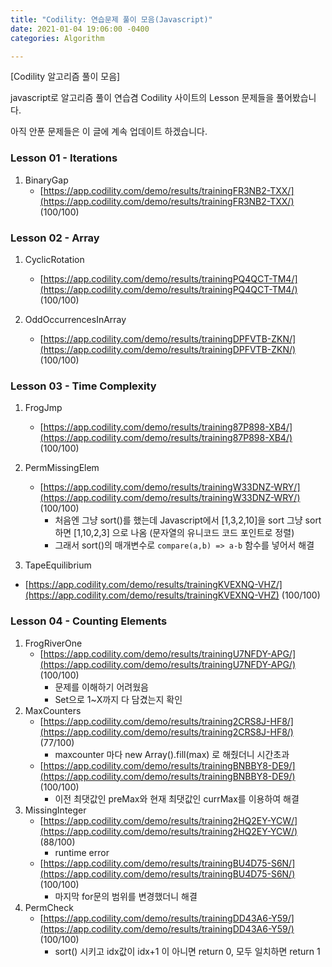 ```yaml
---
title: "Codility: 연습문제 풀이 모음(Javascript)"
date: 2021-01-04 19:06:00 -0400
categories: Algorithm

---
```


[Codility 알고리즘 풀이 모음]

javascript로 알고리즘 풀이 연습겸 Codility 사이트의 Lesson 문제들을 풀어봤습니다.

아직 안푼 문제들은 이 글에 계속 업데이트 하겠습니다.



### Lesson 01 - Iterations

1. BinaryGap
   -  [https://app.codility.com/demo/results/trainingFR3NB2-TXX/](https://app.codility.com/demo/results/trainingFR3NB2-TXX/) (100/100)



### Lesson 02 - Array

 1. CyclicRotation

    - [https://app.codility.com/demo/results/trainingPQ4QCT-TM4/](https://app.codility.com/demo/results/trainingPQ4QCT-TM4/) (100/100)

    

2. OddOccurrencesInArray
   
   - [https://app.codility.com/demo/results/trainingDPFVTB-ZKN/](https://app.codility.com/demo/results/trainingDPFVTB-ZKN/) (100/100)



### Lesson 03 - Time Complexity

1. FrogJmp

   - [https://app.codility.com/demo/results/training87P898-XB4/](https://app.codility.com/demo/results/training87P898-XB4/) (100/100)

   

2. PermMissingElem

   - [https://app.codility.com/demo/results/trainingW33DNZ-WRY/](https://app.codility.com/demo/results/trainingW33DNZ-WRY/) (100/100)
     - 처음엔 그냥 sort()를 했는데 Javascript에서 [1,3,2,10]을 sort 그냥 sort 하면 [1,10,2,3] 으로 나옴 (문자열의 유니코드 코드 포인트로 정렬)
     - 그래서 sort()의 매개변수로 `compare(a,b) => a-b` 함수를 넣어서 해결

3.  TapeEquilibrium

   - [https://app.codility.com/demo/results/trainingKVEXNQ-VHZ/](https://app.codility.com/demo/results/trainingKVEXNQ-VHZ) (100/100)



### Lesson 04 - Counting Elements

1. FrogRiverOne
   - [https://app.codility.com/demo/results/trainingU7NFDY-APG/](https://app.codility.com/demo/results/trainingU7NFDY-APG/) (100/100)
     - 문제를 이해하기 어려웠음
     - Set으로 1~X까지 다 담겼는지 확인
2. MaxCounters
   - [https://app.codility.com/demo/results/training2CRS8J-HF8/](https://app.codility.com/demo/results/training2CRS8J-HF8/) (77/100)
     - maxcounter 마다 new Array().fill(max) 로 해줬더니 시간초과
   - [https://app.codility.com/demo/results/trainingBNBBY8-DE9/](https://app.codility.com/demo/results/trainingBNBBY8-DE9/) (100/100)
     - 이전 최댓값인 preMax와 현재 최댓값인 currMax를 이용하여 해결
3. MissingInteger
   - [https://app.codility.com/demo/results/training2HQ2EY-YCW/](https://app.codility.com/demo/results/training2HQ2EY-YCW/) (88/100)
     - runtime error
   - [https://app.codility.com/demo/results/trainingBU4D75-S6N/](https://app.codility.com/demo/results/trainingBU4D75-S6N/) (100/100)
     - 마지막 for문의 범위를 변경했더니 해결 
4. PermCheck
   - [https://app.codility.com/demo/results/trainingDD43A6-Y59/](https://app.codility.com/demo/results/trainingDD43A6-Y59/) (100/100)
     - sort() 시키고 idx값이 idx+1 이 아니면 return 0, 모두 일치하면 return 1